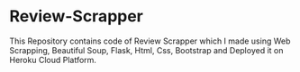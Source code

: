 # Review-Scrapper
This Repository contains code of Review Scrapper which I made using Web Scrapping, Beautiful Soup, Flask, Html, Css, Bootstrap and Deployed it on Heroku Cloud Platform.

